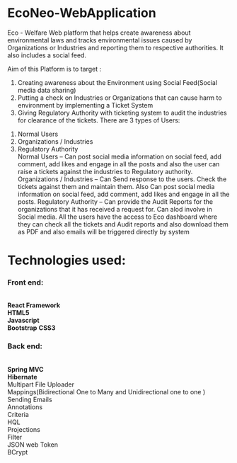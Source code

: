 # EcoNeo-WebApplication
Eco - Welfare Web platform that helps create awareness about environmental laws and tracks environmental issues caused by Organizations or Industries and reporting them to respective authorities. It also includes a social feed.

Aim of this Platform is to target :
1. Creating awareness about the Environment using Social Feed(Social media data sharing)
2. Putting a check on Industries or Organizations that can cause harm to environment by implementing a Ticket System
3. Giving Regulatory Authority with ticketing system to audit the industries for clearance of the tickets.
There are 3 types of Users:
1) Normal Users
2) Organizations / Industries
3) Regulatory Authority<br/>
Normal Users – Can post social media information on social feed, add comment, add likes and engage in all the posts and also the user can raise a tickets against the industries to Regulatory authority.
Organizations / Industries – Can Send response to the users. Check the tickets against them and maintain them. Also Can post social media information on social feed, add comment, add likes and engage in all the posts.
Regulatory Authority – Can provide the Audit Reports for the organizations that it has received a request for. Can alod involve in Social media.
All the users have the access to Eco dashboard where they can check all the tickets and Audit reports and also download them as PDF and also emails will be triggered directly by system
<h1><b>Technologies used:</b></h1>
<h3>Front end: </h3><br/>
<b>React Framework</b><br/>
<b>HTML5</b><br/>
<b>Javascript</b><br/>
<b>Bootstrap</b>
<b>CSS3</b><br/>
<h3>Back end: </h3><br/>
<b>Spring MVC</b><br/>
<b>Hibernate</b><br/>
Multipart File Uploader<br/>
Mappings(Bidirectional One to Many and Unidirectional one to one )<br/>
Sending Emails<br/>
Annotations<br/>
Criteria<br/>
HQL<br/>
Projections<br/>
Filter<br/>
JSON web Token<br/>
BCrypt

